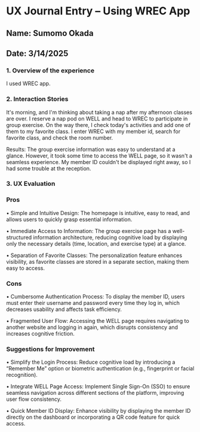 # UX Journal Entry – Using WREC App
## Name: Sumomo Okada
## Date: 3/14/2025

### 1.	Overview of the experience
I used WREC app.

### 2.	Interaction Stories
It's morning, and I'm thinking about taking a nap after my afternoon classes are over. I reserve a nap pod on WELL and head to WREC to participate in group exercise. On the way there, I check today's activities and add one of them to my favorite class. I enter WREC with my member id, search for favorite class, and check the room number. 

Results:
The group exercise information was easy to understand at a glance.
However, it took some time to access the WELL page, so it wasn't a seamless experience.
My member ID couldn't be displayed right away, so I had some trouble at the reception.

### 3.	UX Evaluation
### Pros
•	Simple and Intuitive Design: The homepage is intuitive, easy to read, and allows users to quickly grasp essential information. 

•	Immediate Access to Information: The group exercise page has a well-structured information architecture, reducing cognitive load by displaying only the necessary details (time, location, and exercise type) at a glance.

•	Separation of Favorite Classes: The personalization feature enhances visibility, as favorite classes are stored in a separate section, making them easy to access. 

### Cons
•	Cumbersome Authentication Process: To display the member ID, users must enter their username and password every time they log in, which decreases usability and affects task efficiency. 

•	Fragmented User Flow: Accessing the WELL page requires navigating to another website and logging in again, which disrupts consistency and increases cognitive friction. 

### Suggestions for Improvement
•	Simplify the Login Process: Reduce cognitive load by introducing a “Remember Me” option or biometric authentication (e.g., fingerprint or facial recognition). 

•	Integrate WELL Page Access: Implement Single Sign-On (SSO) to ensure seamless navigation across different sections of the platform, improving user flow consistency. 

•	Quick Member ID Display: Enhance visibility by displaying the member ID directly on the dashboard or incorporating a QR code feature for quick access. 


